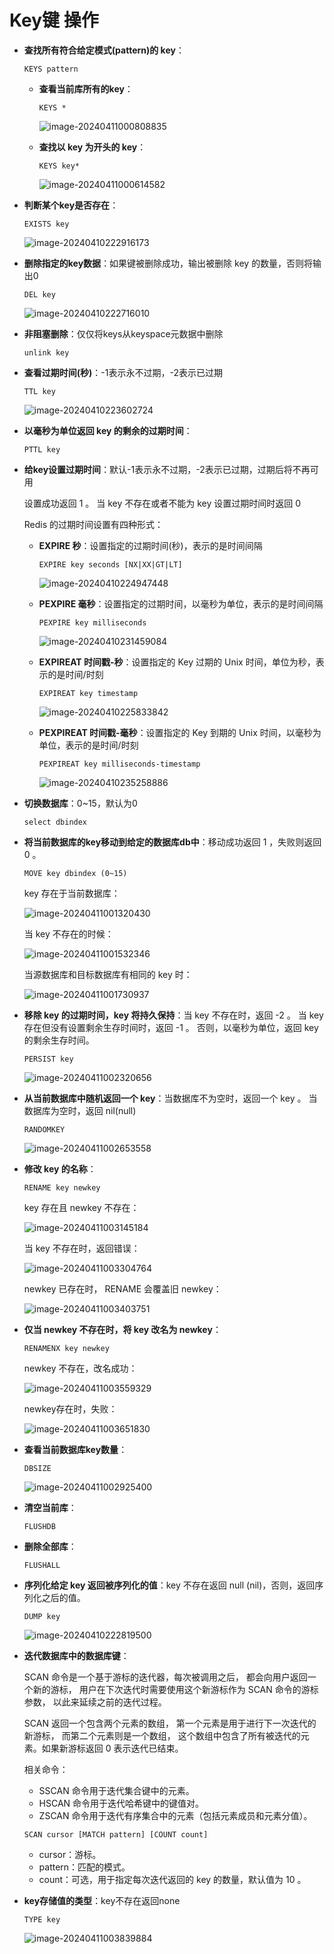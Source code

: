 # Key键 操作

- **查找所有符合给定模式(pattern)的 key**：

  ```
  KEYS pattern
  ```

  - **查看当前库所有的key**：

    ```redis
    KEYS *
    ```

    ![image-20240411000808835](https://cdn.jsdelivr.net/gh/letengzz/tc2@main/img202404110008150.png)

  - **查找以 key 为开头的 key**：

    ```
    KEYS key*
    ```
    
    ![image-20240411000614582](https://cdn.jsdelivr.net/gh/letengzz/tc2@main/img202404110006200.png)

- **判断某个key是否存在**：

  ```redis
  EXISTS key
  ```

  ![image-20240410222916173](https://cdn.jsdelivr.net/gh/letengzz/tc2@main/img202404102229535.png)

- **删除指定的key数据**：如果键被删除成功，输出被删除 key 的数量，否则将输出0

  ```redis
  DEL key
  ```

  ![image-20240410222716010](https://cdn.jsdelivr.net/gh/letengzz/tc2@main/img202404102227121.png)

- **非阻塞删除**：仅仅将keys从keyspace元数据中删除

  ```redis
  unlink key
  ```

- **查看过期时间(秒)**：-1表示永不过期，-2表示已过期

  ```redis
  TTL key
  ```

  ![image-20240410223602724](https://cdn.jsdelivr.net/gh/letengzz/tc2@main/img202404102236337.png)

- **以毫秒为单位返回 key 的剩余的过期时间**：

  ```
  PTTL key
  ```

- **给key设置过期时间**：默认-1表示永不过期，-2表示已过期，过期后将不再可用

  设置成功返回 1 。 当 key 不存在或者不能为 key 设置过期时间时返回 0 

  Redis 的过期时间设置有四种形式：

  - **EXPIRE 秒**：设置指定的过期时间(秒)，表示的是时间间隔

    ```redis
    EXPIRE key seconds [NX|XX|GT|LT]
    ```

    ![image-20240410224947448](https://cdn.jsdelivr.net/gh/letengzz/tc2@main/img202404102249877.png)

  - **PEXPIRE 毫秒**：设置指定的过期时间，以毫秒为单位，表示的是时间间隔

    ```redis
    PEXPIRE key milliseconds
    ```

    ![image-20240410231459084](https://cdn.jsdelivr.net/gh/letengzz/tc2@main/img202404102315540.png)

  - **EXPIREAT 时间戳-秒**：设置指定的 Key 过期的 Unix 时间，单位为秒，表示的是时间/时刻

    ```redis
    EXPIREAT key timestamp
    ```

    ![image-20240410225833842](https://cdn.jsdelivr.net/gh/letengzz/tc2@main/img202404102258122.png)

  - **PEXPIREAT 时间戳-毫秒**：设置指定的 Key 到期的 Unix 时间，以毫秒为单位，表示的是时间/时刻

    ```redis
    PEXPIREAT key milliseconds-timestamp
    ```

    ![image-20240410235258886](https://cdn.jsdelivr.net/gh/letengzz/tc2@main/img202404102353222.png)

- **切换数据库**：0~15，默认为0

  ```redis
  select dbindex
  ```

- **将当前数据库的key移动到给定的数据库db中**：移动成功返回 1 ，失败则返回 0 。

  ```redis
  MOVE key dbindex (0~15)
  ```

  key 存在于当前数据库：

  ![image-20240411001320430](https://cdn.jsdelivr.net/gh/letengzz/tc2@main/img202404110013595.png)

  当 key 不存在的时候：

  ![image-20240411001532346](https://cdn.jsdelivr.net/gh/letengzz/tc2@main/img202404110015978.png)

  当源数据库和目标数据库有相同的 key 时：

  ![image-20240411001730937](https://cdn.jsdelivr.net/gh/letengzz/tc2@main/img202404110017948.png)

- **移除 key 的过期时间，key 将持久保持**：当 key 不存在时，返回 -2 。 当 key 存在但没有设置剩余生存时间时，返回 -1 。 否则，以毫秒为单位，返回 key 的剩余生存时间。

  ```
  PERSIST key
  ```

  ![image-20240411002320656](https://cdn.jsdelivr.net/gh/letengzz/tc2@main/img202404110023142.png)

- **从当前数据库中随机返回一个 key**：当数据库不为空时，返回一个 key 。 当数据库为空时，返回 nil(null)

  ```
  RANDOMKEY
  ```

  ![image-20240411002653558](https://cdn.jsdelivr.net/gh/letengzz/tc2@main/img202404110026221.png)

- **修改 key 的名称**：

  ```
  RENAME key newkey
  ```

  key 存在且 newkey 不存在：

  ![image-20240411003145184](https://cdn.jsdelivr.net/gh/letengzz/tc2@main/img202404110031355.png)

  当 key 不存在时，返回错误：

  ![image-20240411003304764](https://cdn.jsdelivr.net/gh/letengzz/tc2@main/img202404110033189.png)

  newkey 已存在时， RENAME 会覆盖旧 newkey：

  ![image-20240411003403751](https://cdn.jsdelivr.net/gh/letengzz/tc2@main/img202404110034621.png)

- **仅当 newkey 不存在时，将 key 改名为 newkey**：

  ```
  RENAMENX key newkey
  ```

  newkey 不存在，改名成功：

  ![image-20240411003559329](https://cdn.jsdelivr.net/gh/letengzz/tc2@main/img202404110036194.png)

  newkey存在时，失败：

  ![image-20240411003651830](https://cdn.jsdelivr.net/gh/letengzz/tc2@main/img202404110036934.png)

- **查看当前数据库key数量**：

  ```
  DBSIZE
  ```

  ![image-20240411002925400](https://cdn.jsdelivr.net/gh/letengzz/tc2@main/img202404110029455.png)

- **清空当前库**：

  ```redis
  FLUSHDB
  ```

- **删除全部库**：

  ```redis
  FLUSHALL
  ```

- **序列化给定 key 返回被序列化的值**：key 不存在返回 null (nil)，否则，返回序列化之后的值。

  ```redis
  DUMP key
  ```

  ![image-20240410222819500](https://cdn.jsdelivr.net/gh/letengzz/tc2@main/img202404102228808.png)
  
- **迭代数据库中的数据库键**：

  SCAN 命令是一个基于游标的迭代器，每次被调用之后， 都会向用户返回一个新的游标， 用户在下次迭代时需要使用这个新游标作为 SCAN 命令的游标参数， 以此来延续之前的迭代过程。
  
  SCAN 返回一个包含两个元素的数组， 第一个元素是用于进行下一次迭代的新游标， 而第二个元素则是一个数组， 这个数组中包含了所有被迭代的元素。如果新游标返回 0 表示迭代已结束。

  相关命令：
  
  - SSCAN 命令用于迭代集合键中的元素。
  - HSCAN 命令用于迭代哈希键中的键值对。
  - ZSCAN 命令用于迭代有序集合中的元素（包括元素成员和元素分值）。
  
  ```redis
  SCAN cursor [MATCH pattern] [COUNT count]
  ```
  
  - cursor：游标。
  - pattern：匹配的模式。
  - count：可选，用于指定每次迭代返回的 key 的数量，默认值为 10 。
  
- **key存储值的类型**：key不存在返回none

  ```
  TYPE key
  ```

  ![image-20240411003839884](https://cdn.jsdelivr.net/gh/letengzz/tc2@main/img202404110038705.png)